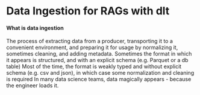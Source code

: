 # Data Ingestion for RAGs with dlt

#### What is data ingestion

The process of extracting data from a producer, transporting it to a convenient environment,
and preparing it for usage by normalizing it, sometimes cleaning, and adding metadata.
Sometimes the format in which it appears is structured, and with an explicit schema (e.g.
Parquet or a db table)
Most of the time, the format is weakly typed and without explicit schema (e.g. csv and json), in
which case some normalization and cleaning is required
In many data science teams, data magically appears - because the engineer loads it.